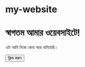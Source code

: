 # my-website
<!DOCTYPE html>
<html lang="bn">
<head>
  <meta charset="UTF-8" />
  <title>আমার প্রথম ওয়েবসাইট</title>
  <link rel="stylesheet" href="style.css" />
</head>
<body>
  <h1>স্বাগতম আমার ওয়েবসাইটে!</h1>
  <p>এটা আমি নিজে কোড করে বানিয়েছি।</p>

  <button onclick="sayHello()">ক্লিক করুন</button>

  <script src="script.js"></script>
</body>
</html>

